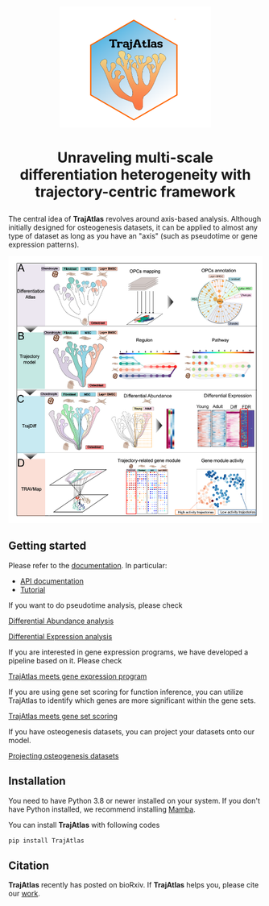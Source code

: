 <p align="center">
  <img width="300" src="img/logo.png">
</p>

<h1><p align="center">Unraveling multi-scale differentiation heterogeneity with trajectory-centric framework</p></h1>


The central idea of **TrajAtlas** revolves around axis-based analysis. Although initially designed for osteogenesis datasets, 
it can be applied to almost any type of dataset as long as you have an "axis" (such as pseudotime or gene expression patterns).

<p align="center">
  <img width="600" src="img/Fig1_v2.png">
</p>

## Getting started

Please refer to the [documentation](https://trajatlas.readthedocs.io/en/stable/). In particular:

- [API documentation](https://trajatlas.readthedocs.io/en/stable/api/index.html)
- [Tutorial](https://trajatlas.readthedocs.io/en/stable/tutorial/index.html)

If you want to do pseudotime analysis, please check 


   [Differential Abundance analysis](https://trajatlas.readthedocs.io/en/stable/tutorial/Step2_differential_abundance.html)

   [Differential Expression analysis](https://trajatlas.readthedocs.io/en/stable/tutorial/step3_DE.html)


If you are interested in gene expression programs, we have developed a pipeline based on it. Please check 

  [TrajAtlas meets gene expression program](https://trajatlas.readthedocs.io/en/stable/tutorial/4.15_GEP.html)


If you are using gene set scoring for function inference, you can utilize TrajAtlas to identify which genes are more significant within the gene sets.

  [TrajAtlas meets gene set scoring](https://trajatlas.readthedocs.io/en/stable/tutorial/gssaxis.html)

If you have osteogenesis datasets, you can project your datasets onto our model.

   [Projecting osteogenesis datasets](https://trajatlas.readthedocs.io/en/stable/tutorial/1_OPCST_projecting.html)


## Installation

You need to have Python 3.8 or newer installed on your system. If you don't have Python installed, we recommend installing [Mamba](https://mamba.readthedocs.io/en/latest/installation/mamba-installation.html).

You can install **TrajAtlas** with following codes

```bash
pip install TrajAtlas
```

## Citation

**TrajAtlas** recently has posted on bioRxiv. If **TrajAtlas** helps you, please cite our [work](https://www.biorxiv.org/content/10.1101/2024.05.28.596174v1.full).